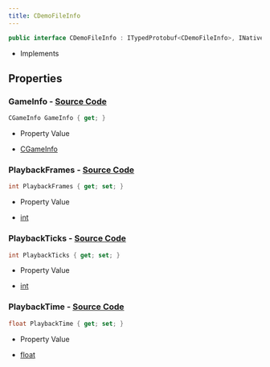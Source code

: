```yaml
---
title: CDemoFileInfo
---
```


```csharp
public interface CDemoFileInfo : ITypedProtobuf<CDemoFileInfo>, INativeHandle
```

- Implements

## Properties

### **GameInfo** - [Source Code](https://github.com/swiftly-solution/swiftlys2/blob/main/managed/src/SwiftlyS2.Generated/Protobufs/Interfaces/CDemoFileInfo.cs#L22)

```csharp
CGameInfo GameInfo { get; }
```

- Property Value

- [CGameInfo](/docs/api/shared/protobufdefinitions/cgameinfo)

### **PlaybackFrames** - [Source Code](https://github.com/swiftly-solution/swiftlys2/blob/main/managed/src/SwiftlyS2.Generated/Protobufs/Interfaces/CDemoFileInfo.cs#L19)

```csharp
int PlaybackFrames { get; set; }
```

- Property Value

- [int](https://learn.microsoft.com/dotnet/api/system.int32)

### **PlaybackTicks** - [Source Code](https://github.com/swiftly-solution/swiftlys2/blob/main/managed/src/SwiftlyS2.Generated/Protobufs/Interfaces/CDemoFileInfo.cs#L16)

```csharp
int PlaybackTicks { get; set; }
```

- Property Value

- [int](https://learn.microsoft.com/dotnet/api/system.int32)

### **PlaybackTime** - [Source Code](https://github.com/swiftly-solution/swiftlys2/blob/main/managed/src/SwiftlyS2.Generated/Protobufs/Interfaces/CDemoFileInfo.cs#L13)

```csharp
float PlaybackTime { get; set; }
```

- Property Value

- [float](https://learn.microsoft.com/dotnet/api/system.single)

